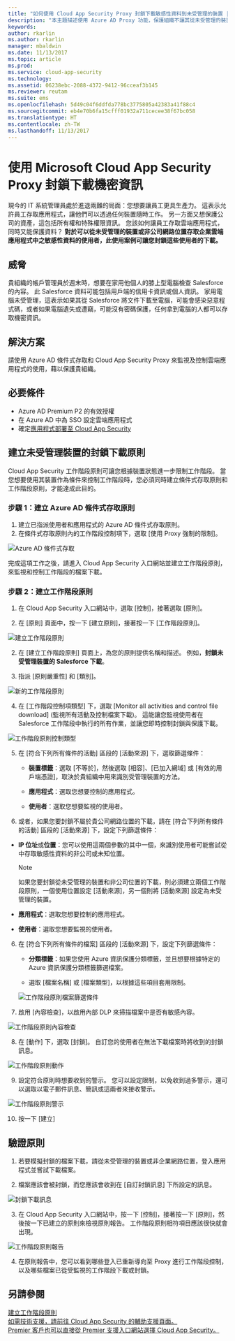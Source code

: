 ```yaml
---
title: "如何使用 Cloud App Security Proxy 封鎖下載敏感性資料到未受管理的裝置 | Microsoft Docs"
description: "本主題描述使用 Azure AD Proxy 功能，保護組織不讓其從未受管理的裝置下載敏感性資料的案例。"
keywords: 
author: rkarlin
ms.author: rkarlin
manager: mbaldwin
ms.date: 11/13/2017
ms.topic: article
ms.prod: 
ms.service: cloud-app-security
ms.technology: 
ms.assetid: 06238ebc-2088-4372-9412-96cceaf3b145
ms.reviewer: reutam
ms.suite: ems
ms.openlocfilehash: 5d49c04f6ddfda778bc3775805a42383a41f88c4
ms.sourcegitcommit: eb4e70b6fa15cfff01932a711cecee38f67bc058
ms.translationtype: HT
ms.contentlocale: zh-TW
ms.lasthandoff: 11/13/2017
---
```

# <a name="blocking-downloads-of-sensitive-information-using-the-microsoft-cloud-app-security-proxy"></a>使用 Microsoft Cloud App Security Proxy 封鎖下載機密資訊


現今的 IT 系統管理員處於進退兩難的局面：您想要讓員工更具生產力。 這表示允許員工存取應用程式，讓他們可以透過任何裝置隨時工作。 另一方面又想保護公司的資產，這包括所有權和特殊權限資訊。 您該如何讓員工存取雲端應用程式，同時又能保護資料？ **對於可以從未受管理的裝置或非公司網路位置存取企業雲端應用程式中之敏感性資料的使用者，此使用案例可讓您封鎖這些使用者的下載。**


## <a name="the-threat"></a>威脅
貴組織的帳戶管理員於週末時，想要在家用他個人的膝上型電腦檢查 Salesforce 的內容。 此 Salesforce 資料可能包括用戶端的信用卡資訊或個人資訊。 家用電腦未受管理，這表示如果其從 Salesforce 將文件下載至電腦，可能會感染惡意程式碼，或者如果電腦遺失或遭竊，可能沒有密碼保護，任何拿到電腦的人都可以存取機密資訊。 

## <a name="the-solution"></a>解決方案
請使用 Azure AD 條件式存取和 Cloud App Security Proxy 來監視及控制雲端應用程式的使用，藉以保護貴組織。  

## <a name="prerequisites"></a>必要條件

- Azure AD Premium P2 的有效授權
- 在 Azure AD 中為 SSO 設定雲端應用程式  
- 確定[應用程式部署至 Cloud App Security](proxy-deployment-aad.md)

## <a name="create-a-block-download-policy-for-unmanaged-devices"></a>建立未受管理裝置的封鎖下載原則  

Cloud App Security 工作階段原則可讓您根據裝置狀態進一步限制工作階段。 當您想要使用其裝置作為條件來控制工作階段時，您必須同時建立條件式存取原則和工作階段原則，才能達成此目的。  

### <a name="step-1-create-an-azure-ad-conditional-access-policy"></a>步驟 1：建立 Azure AD 條件式存取原則

1. 建立已指派使用者和應用程式的 Azure AD 條件式存取原則。
2. 在條件式存取原則內的工作階段控制項下，選取 [使用 Proxy 強制的限制]。   

 ![Azure AD 條件式存取](./media/proxy-deploy-restrictions-aad.png)

完成這項工作之後，請進入 Cloud App Security 入口網站並建立工作階段原則，來監視和控制工作階段的檔案下載。

### <a name="step-2-create-a-session-policy"></a>步驟 2：建立工作階段原則

1. 在 Cloud App Security 入口網站中，選取 [控制]，接著選取 [原則]。 

2. 在 [原則] 頁面中，按一下 [建立原則]，接著按一下 [工作階段原則]。
 
 ![建立工作階段原則](./media/create-session-policy.png)

2. 在 [建立工作階段原則] 頁面上，為您的原則提供名稱和描述。 例如，**封鎖未受管理裝置的 Salesforce 下載**。

3. 指派 [原則嚴重性] 和 [類別]。

 ![新的工作階段原則](./media/new-session-policy.png)

4. 在 [工作階段控制項類型] 下，選取 [Monitor all activities and control file download] (監視所有活動及控制檔案下載)。 這能讓您監視使用者在 Salesforce 工作階段中執行的所有作業，並讓您即時控制封鎖與保護下載。

 ![工作階段原則控制類型](./media/session-policy-control-type.png)

5.  在 [符合下列所有條件的活動]  區段的 [活動來源] 下，選取篩選條件： 
    
    - **裝置標籤**：選取 [不等於]，然後選取 [相容]、[已加入網域] 或 [有效的用戶端憑證]，取決於貴組織中用來識別受管理裝置的方法。 
    
    - **應用程式**：選取您想要控制的應用程式。  

    - **使用者**：選取您想要監視的使用者。  
    
7. 或者，如果您要封鎖不屬於貴公司網路位置的下載，請在 [符合下列所有條件的活動] 區段的 [活動來源] 下，設定下列篩選條件： 

  - **IP 位址**或**位置**：您可以使用這兩個參數的其中一個，來識別使用者可能嘗試從中存取敏感性資料的非公司或未知位置。

     > [!NOTE]
     > 如果您要封鎖從未受管理的裝置和非公司位置的下載，則必須建立兩個工作階段原則，一個使用位置設定 [活動來源]，另一個則將 [活動來源] 設定為未受管理的裝置。
 
   - **應用程式**：選取您想要控制的應用程式。    
   
   - **使用者**：選取您想要監視的使用者。  

6. 在 [符合下列所有條件的檔案]  區段的 [活動來源] 下，設定下列篩選條件： 
   
    - **分類標籤**：如果您使用 Azure 資訊保護分類標籤，並且想要根據特定的 Azure 資訊保護分類標籤篩選檔案。
   
    - 選取 [檔案名稱] 或 [檔案類型]，以根據這些項目套用限制。
 
     ![工作階段原則檔案篩選條件](./media/session-policy-file-filters.png)

7. 啟用 [內容檢查]，以啟用內部 DLP 來掃描檔案中是否有敏感內容。 

 ![工作階段原則內容檢查](./media/session-policy-content-inspection.png)

8. 在 [動作] 下，選取 [封鎖]。 自訂您的使用者在無法下載檔案時將收到的封鎖訊息。  

 ![工作階段原則動作](./media/session-policy-actions.png)

9. 設定符合原則時想要收到的警示。 您可以設定限制，以免收到過多警示，還可以選取以電子郵件訊息、簡訊或這兩者來接收警示。

 ![工作階段原則警示](./media/session-policy-alert.png)


10. 按一下 [建立]  
 

## <a name="validate-your-policy"></a>驗證原則 

1. 若要模擬封鎖的檔案下載，請從未受管理的裝置或非企業網路位置，登入應用程式並嘗試下載檔案。 

2. 檔案應該會被封鎖，而您應該會收到在 [自訂封鎖訊息] 下所設定的訊息。 

  ![封鎖下載訊息](./media/block-download-message.png)

3. 在 Cloud App Security 入口網站中，按一下 [控制]，接著按一下 [原則]，然後按一下已建立的原則來檢視原則報告。 工作階段原則相符項目應該很快就會出現。 
 
  ![工作階段原則報告](./media/session-policy-report.png)

4. 在原則報告中，您可以看到哪些登入已重新導向至 Proxy 進行工作階段控制，以及哪些檔案已從受監視的工作階段下載或封鎖。




## <a name="see-also"></a>另請參閱  
[建立工作階段原則](session-policy-aad.md)   
[如需技術支援，請前往 Cloud App Security 的輔助支援頁面。](http://support.microsoft.com/oas/default.aspx?prid=16031)   
[Premier 客戶也可以直接從 Premier 支援入口網站選擇 Cloud App Security。](https://premier.microsoft.com/)  
  
  
